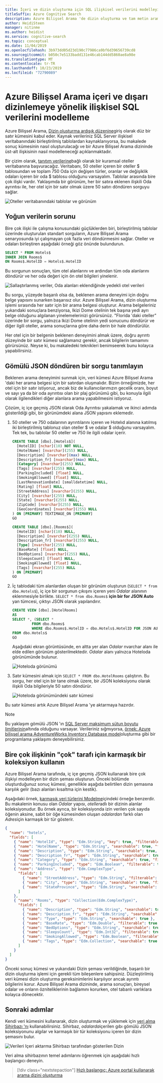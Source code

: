 ```yaml
---
title: İçeri ve dizin oluşturma için SQL ilişkisel verilerini modelleyin
titleSuffix: Azure Cognitive Search
description: Azure Bilişsel Arama 'de dizin oluşturma ve tam metin araması için ilişkisel verileri, sabit bir sonuç kümesine nasıl modelleyeceğinizi öğrenin.
author: HeidiSteen
manager: nitinme
ms.author: heidist
ms.service: cognitive-search
ms.topic: conceptual
ms.date: 11/04/2019
ms.openlocfilehash: 3b973dd05d23d190c77986ca9bf6d39656739cd8
ms.sourcegitcommit: b050c7e5133badd131e46cab144dd5860ae8a98e
ms.translationtype: MT
ms.contentlocale: tr-TR
ms.lasthandoff: 10/23/2019
ms.locfileid: "72790089"
---
```

# <a name="how-to-model-relational-sql-data-for-import-and-indexing-in-azure-cognitive-search"></a>Azure Bilişsel Arama içeri ve dışarı dizinlemeye yönelik ilişkisel SQL verilerini modelleme

Azure Bilişsel Arama, [Dizin oluşturma ardışık düzenine](search-what-is-an-index.md)giriş olarak düz bir satır kümesini kabul eder. Kaynak verileriniz SQL Server ilişkisel veritabanındaki birleştirilmiş tablolardan kaynaklanıyorsa, bu makalede sonuç kümesinin nasıl oluşturulacağı ve bir Azure Bilişsel Arama dizininde üst-alt ilişkisinin nasıl modelleneceği açıklanmaktadır.

Bir çizim olarak, [tanıtım verilerine](https://github.com/Azure-Samples/azure-search-sample-data/tree/master/hotels)bağlı olarak bir kuramsal oteller veritabanına başvuracağız. Veritabanı, 50 oteller içeren bir oteller $ tablosundan ve toplam 750 Oda için değişen türler, oranlar ve değişiklik odaları içeren bir oda $ tablosu olduğunu varsayalım. Tablolar arasında bire çok ilişki vardır. Yaklaşımda bir görünüm, her bir satıra eklenen ilişkili Oda ayrıntısı ile, her otel için bir satır olmak üzere 50 satırı döndüren sorguyu sağlar.

   ![Oteller veritabanındaki tablolar ve görünüm](media/index-sql-relational-data/hotels-database-tables-view.png "Oteller veritabanındaki tablolar ve görünüm")


## <a name="the-problem-of-denormalized-data"></a>Yoğun verilerin sorunu

Bire çok ilişki ile çalışma konusundaki güçlüklerden biri, birleştirilmiş tablolar üzerinde oluşturulan standart sorguların, Azure Bilişsel Arama senaryosunda iyi çalışmayan çok fazla veri döndürmesini sağlar. Oteller ve odaları birleştiren aşağıdaki örneği göz önünde bulundurun.

```sql
SELECT * FROM Hotels$
INNER JOIN Rooms$
ON Rooms$.HotelID = Hotels$.HotelID
```
Bu sorgunun sonuçları, tüm otel alanlarını ve ardından tüm oda alanlarını döndürür ve her oda değeri için ön otel bilgileri yinelenir.

   ![Sallaştırlanmış veriler, Oda alanları eklendiğinde yedekli otel verileri](media/index-sql-relational-data/denormalize-data-query.png "Sallaştırlanmış veriler, Oda alanları eklendiğinde yedekli otel verileri")


Bu sorgu, yüzeyde başarılı olsa da, beklenen arama deneyimi için doğru belge yapısını sunarken başarısız olur. Azure Bilişsel Arama, dizin oluşturma işlemi sırasında her satır için bir arama belgesi oluşturur. Arama belgeleriniz yukarıdaki sonuçlara benziyorsa, Ikizi Dome otelinin tek başına yedi ayrı belge olduğunu algılanan yinelemelerinizi görürsünüz. "Florida 'daki oteller" üzerinde bir sorgu, yalnızca Ikizi Dome otelinin yedi sonucunu döndürür ve diğer ilgili oteller, arama sonuçlarına göre daha derin bir hale döndürülür.

Her otel için bir belgenin beklenen deneyimini almak üzere, doğru ayrıntı düzeyinde bir satır kümesi sağlamanız gerekir, ancak bilgilerin tamamını görürsünüz. Neyse ki, bu makaledeki teknikleri benimseerek bunu kolayca yapabilirsiniz.

## <a name="define-a-query-that-returns-embedded-json"></a>Gömülü JSON döndüren bir sorgu tanımlayın

Beklenen arama deneyimini sunmak için, veri kümesi Azure Bilişsel Arama 'daki her arama belgesi için bir satırdan oluşmalıdır. Bizim örneğimizde, her otel için bir satır istiyoruz, ancak biz de kullanıcılarımızın gecelik oranı, boyut ve sayı ya da bir oda ayrıntısı olan bir plaj görünümü gibi, bu konuyla ilgili olarak ilgilendikleri diğer alanlara arama yapabilmesini istiyoruz.

Çözüm, iç içe geçmiş JSON olarak Oda Ayrıntısı yakalamak ve ikinci adımda gösterildiği gibi, bir görünümdeki alana JSON yapısını eklemedir. 

1. 50 oteller ve 750 odalarının ayrıntılarını içeren ve Hotelıd alanına katılmış iki birleştirilmiş tablonuz olan oteller $ ve odalar $ olduğunu varsayalım. Tek tek, bu tablolar 50 oteller ve 750 ile ilgili odalar içerir.

    ```sql
    CREATE TABLE [dbo].[Hotels$](
      [HotelID] [nchar](10) NOT NULL,
      [HotelName] [nvarchar](255) NULL,
      [Description] [nvarchar](max) NULL,
      [Description_fr] [nvarchar](max) NULL,
      [Category] [nvarchar](255) NULL,
      [Tags] [nvarchar](255) NULL,
      [ParkingIncluded] [float] NULL,
      [SmokingAllowed] [float] NULL,
      [LastRenovationDate] [smalldatetime] NULL,
      [Rating] [float] NULL,
      [StreetAddress] [nvarchar](255) NULL,
      [City] [nvarchar](255) NULL,
      [State] [nvarchar](255) NULL,
      [ZipCode] [nvarchar](255) NULL,
      [GeoCoordinates] [nvarchar](255) NULL
    ) ON [PRIMARY] TEXTIMAGE_ON [PRIMARY]
    GO

    CREATE TABLE [dbo].[Rooms$](
      [HotelID] [nchar](10) NULL,
      [Description] [nvarchar](255) NULL,
      [Description_fr] [nvarchar](255) NULL,
      [Type] [nvarchar](255) NULL,
      [BaseRate] [float] NULL,
      [BedOptions] [nvarchar](255) NULL,
      [SleepsCount] [float] NULL,
      [SmokingAllowed] [float] NULL,
      [Tags] [nvarchar](255) NULL
    ) ON [PRIMARY]
    GO
    ```

2. İç tablodaki tüm alanlardan oluşan bir görünüm oluşturun (`SELECT * from dbo.Hotels$`), iç içe bir sorgunun çıkışını içeren yeni *Odalar* alanının eklenmesiyle birlikte. `SELECT * from dbo.Rooms$` **için bir for JSON Auto** yan tümcesi, çıktıyı JSON olarak yapılandırır. 

     ```sql
   CREATE VIEW [dbo].[HotelRooms]
   AS
   SELECT *, (SELECT *
              FROM dbo.Rooms$
              WHERE dbo.Rooms$.HotelID = dbo.Hotels$.HotelID FOR JSON AUTO) AS Rooms
   FROM dbo.Hotels$
   GO
   ```

   Aşağıdaki ekran görüntüsünde, en altta yer alan *Odalar* nvarchar alanı ile elde edilen görünüm gösterilmektedir. *Odalar* alanı yalnızca Hoteloda görünümünde bulunur.

   ![Hoteloda görünümü](media/index-sql-relational-data/hotelsrooms-view.png "HoteRooms görünümü")

1. Satır kümesini almak için `SELECT * FROM dbo.HotelRooms` çalıştırın. Bu sorgu, her otel için bir tane olmak üzere, bir JSON koleksiyonu olarak ilişkili Oda bilgileriyle 50 satırı döndürür. 

   ![Hoteloda görünümündeki satır kümesi](media/index-sql-relational-data/hotelrooms-rowset.png "Hoteloda görünümündeki satır kümesi")

Bu satır kümesi artık Azure Bilişsel Arama 'ye aktarmaya hazırdır.

> [!NOTE]
> Bu yaklaşım gömülü JSON 'ın [SQL Server maksimum sütun boyutu limitlerinin](https://docs.microsoft.com/sql/sql-server/maximum-capacity-specifications-for-sql-server)altında olduğunu varsayar. Verileriniz sığmıyorsa, [örnek: Azure bilişsel arama AdventureWorks Inventory Database model](search-example-adventureworks-modeling.md)oluşturma gibi bir programlama yaklaşımı deneyebilirsiniz.

 ## <a name="use-a-complex-collection-for-the-many-side-of-a-one-to-many-relationship"></a>Bire çok ilişkinin "çok" tarafı için karmaşık bir koleksiyon kullanın

Azure Bilişsel Arama tarafında, iç içe geçmiş JSON kullanarak bire çok ilişkiyi modelleyen bir dizin şeması oluşturun. Önceki bölümde oluşturduğunuz sonuç kümesi, genellikle aşağıda belirtilen dizin şemasına karşılık gelir (bazı alanları kısaltma için kestik).

Aşağıdaki örnek, [karmaşık veri türlerini Modelme](search-howto-complex-data-types.md#creating-complex-fields)içindeki örneğe benzerdir. Bu makalenin konusu olan *Odalar* yapısı, *oteller*adlı bir dizinin alanlar koleksiyonudur. Bu örnek ayrıca, bir koleksiyonda izin verilen çok sayıda öğenin aksine, sabit bir öğe kümesinden oluşan *odalardan* farklı olan *Adres*için karmaşık bir tür gösterir.

```json
{
  "name": "hotels",
  "fields": [
    { "name": "HotelId", "type": "Edm.String", "key": true, "filterable": true },
    { "name": "HotelName", "type": "Edm.String", "searchable": true, "filterable": false },
    { "name": "Description", "type": "Edm.String", "searchable": true, "analyzer": "en.lucene" },
    { "name": "Description_fr", "type": "Edm.String", "searchable": true, "analyzer": "fr.lucene" },
    { "name": "Category", "type": "Edm.String", "searchable": true, "filterable": false },
    { "name": "ParkingIncluded", "type": "Edm.Boolean", "filterable": true, "facetable": true },
    { "name": "Address", "type": "Edm.ComplexType",
      "fields": [
        { "name": "StreetAddress", "type": "Edm.String", "filterable": false, "sortable": false, "facetable": false, "searchable": true },
        { "name": "City", "type": "Edm.String", "searchable": true, "filterable": true, "sortable": true, "facetable": true },
        { "name": "StateProvince", "type": "Edm.String", "searchable": true, "filterable": true, "sortable": true, "facetable": true }
      ]
    },
    { "name": "Rooms", "type": "Collection(Edm.ComplexType)",
      "fields": [
        { "name": "Description", "type": "Edm.String", "searchable": true, "analyzer": "en.lucene" },
        { "name": "Description_fr", "type": "Edm.String", "searchable": true, "analyzer": "fr.lucene" },
        { "name": "Type", "type": "Edm.String", "searchable": true },
        { "name": "BaseRate", "type": "Edm.Double", "filterable": true, "facetable": true },
        { "name": "BedOptions", "type": "Edm.String", "searchable": true, "filterable": true, "facetable": true },
        { "name": "SleepsCount", "type": "Edm.Int32", "filterable": true, "facetable": true },
        { "name": "SmokingAllowed", "type": "Edm.Boolean", "filterable": true, "facetable": true },
        { "name": "Tags", "type": "Edm.Collection", "searchable": true }
      ]
    }
  ]
}
```

Önceki sonuç kümesi ve yukarıdaki Dizin şeması verildiğinde, başarılı bir dizin oluşturma işlemi için gerekli tüm bileşenlere sahipsiniz. Düzleştirilmiş veri kümesi dizin oluşturma gereksinimlerini karşılıyor ancak ayrıntı bilgilerini korur. Azure Bilişsel Arama dizininde, arama sonuçları, bireysel odalar ve onların özniteliklerinin bağlamını korurken, otel tabanlı varlıklara kolayca dönecektir.

## <a name="next-steps"></a>Sonraki adımlar

Kendi veri kümesini kullanarak, dizin oluşturmak ve yüklemek için [veri alma Sihirbazı 'nı](search-import-data-portal.md) kullanabilirsiniz. Sihirbaz, *odalarda*içerilen gıbı gömülü JSON koleksiyonunu algılar ve karmaşık bir tür koleksiyonu içeren bir dizin şemasını bulur. 

  ![Verileri Içeri aktarma Sihirbazı tarafından gösterilen Dizin](media/index-sql-relational-data/search-index-rooms-complex-collection.png "Verileri Içeri aktarma Sihirbazı tarafından gösterilen Dizin")

Veri alma sihirbazının temel adımlarını öğrenmek için aşağıdaki hızlı başlangıcı deneyin.

> [!div class="nextstepaction"]
> [Hızlı başlangıç: Azure portal kullanarak arama dizini oluşturma](search-get-started-portal.md)